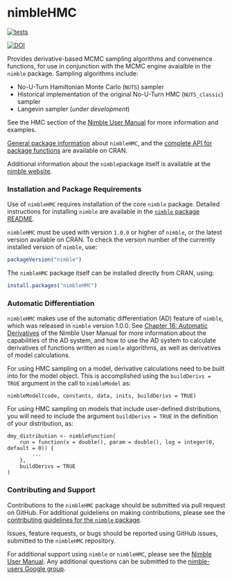 # nimbleHMC

[![tests](https://github.com/nimble-dev/nimbleHMC/workflows/tests/badge.svg)](https://github.com/nimble-dev/nimbleHMC/actions)

[![DOI](https://joss.theoj.org/papers/10.21105/joss.06745/status.svg)](https://doi.org/10.21105/joss.06745)

Provides derivative-based MCMC sampling algorithms and convenence functions, for use in conjunction with the MCMC engine avaialble in the `nimble` package.  Sampling algorithms include:

- No-U-Turn Hamiltonian Monte Carlo (`NUTS`) sampler
- Historical implementation of the original No-U-Turn HMC (`NUTS_classic`) sampler
- Langevin sampler (*under development*)

See the HMC section of the [Nimble User Manual](https://r-nimble.org/html_manual/cha-mcmc.html#subsec:HMC) for more information and examples.

[General package information](https://cran.r-project.org/web/packages/nimbleHMC/) about `nimbleHMC`, and the [complete API for package functions](https://cran.r-project.org/web/packages/nimbleHMC/nimbleHMC.pdf) are available on CRAN.

Additional information about the `nimble`package itself is available at the [nimble website](https://r-nimble.org/).



### Installation and Package Requirements

Use of `nimbleHMC` requires installation of the core `nimble` package.  Detailed instructions for installing `nimble` are available in the [`nimble` package README](https://github.com/nimble-dev/nimble/blob/devel/README.md).

`nimbleHMC` must be used with version `1.0.0` or higher of `nimble`, or the latest version available on CRAN.  To check the version number of the currently installed version of `nimble`, use:

```r
packageVersion("nimble")
```

The `nimbleHMC` package itself can be installed directly from CRAN, using:

```r
install.packages("nimbleHMC")
```


<!--
library(remotes)
remotes::install_github("nimble-dev/nimble", ref = "devel", subdir = "packages/nimble")
remotes::install_github("nimble-dev/nimbleHMC", ref="master", subdir = "nimbleHMC")

For errors during installation of `nimbleHMC` occuring on Windows machines, relating to either of the following error messages:

Error: package 'nimble' is not installed for 'arch = i386'
Error: loading failed for 'i386'

try installing the `nimbleHMC` package using:

remotes::install_github("nimble-dev/nimbleHMC", ref="master", subdir = "nimbleHMC", INSTALL_opts=c("--no-multiarch"))
-->



### Automatic Differentiation

`nimbleHMC` makes use of the automatic differentiation (AD) feature of `nimble`, which was released in `nimble` version 1.0.0.  See [Chapter 16: Automatic Derivatives](https://r-nimble.org/html_manual/cha-AD.html) of the Nimble User Manual for more information about the capabilities of the AD system, and how to use the AD system to calculate derivatives of functions written as `nimble` algorithms, as well as derivatives of model calculations.

<!--
In order to use HMC sampling (and other derivative-based algorithms), derivatives need to be enabled for `nimble` using the setting:
nimbleOptions(enableDerivs = TRUE)
-->

For using HMC sampling on a model, derivative calculations need to be built into for the model object.  This is accomplished using the `buildDerivs = TRUE` argument in the call to `nimbleModel` as:
```
nimbleModel(code, constants, data, inits, buildDerivs = TRUE)
```

For using HMC sampling on models that include user-defined distributions, you will need to include the argument `buildDerivs = TRUE` in the definition of your distribution, as:

```
dmy_distribution <- nimbleFunction(
    run = function(x = double(), param = double(), log = integer(0, default = 0)) {
        ...
    },
    buildDerivs = TRUE
)
```


### Contributing and Support

Contributions to the `nimbleHMC` package should be submitted via pull request on GitHub.  For additional guideliens on making contributions, please see the [contributing guidelines for the `nimble` package](https://github.com/nimble-dev/nimble/blob/devel/CONTRIBUTING.md).

Issues, feature requests, or bugs should be reported using GitHub issues, submitted to the `nimbleHMC` repository.

For additional support using `nimble` or `nimbleHMC`, please see the [Nimble User Manual](https://r-nimble.org/html_manual/cha-welcome-nimble.html).  Any additional questions can be submitted to the [nimble-users Google group](https://groups.google.com/g/nimble-users).

